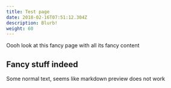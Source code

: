 ```yaml
---
title: Test page
date: 2018-02-16T07:51:12.304Z
description: Blurb!
weight: 60
---
```

Oooh look at this fancy page with all its fancy content

## Fancy stuff indeed

Some normal text, seems like markdown preview does not work
